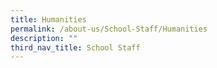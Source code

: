 ```yaml
---
title: Humanities
permalink: /about-us/School-Staff/Humanities
description: ""
third_nav_title: School Staff
---
```

